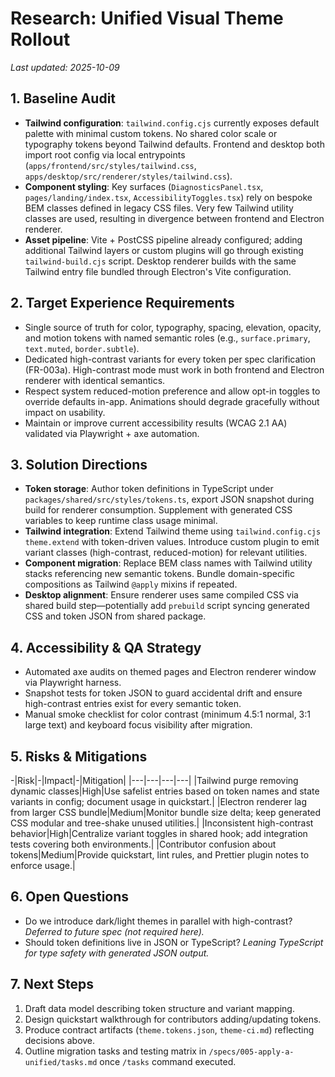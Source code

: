 # Research: Unified Visual Theme Rollout

_Last updated: 2025-10-09_

## 1. Baseline Audit
- **Tailwind configuration**: `tailwind.config.cjs` currently exposes default palette with minimal custom tokens. No shared color scale or typography tokens beyond Tailwind defaults. Frontend and desktop both import root config via local entrypoints (`apps/frontend/src/styles/tailwind.css`, `apps/desktop/src/renderer/styles/tailwind.css`).
- **Component styling**: Key surfaces (`DiagnosticsPanel.tsx`, `pages/landing/index.tsx`, `AccessibilityToggles.tsx`) rely on bespoke BEM classes defined in legacy CSS files. Very few Tailwind utility classes are used, resulting in divergence between frontend and Electron renderer.
- **Asset pipeline**: Vite + PostCSS pipeline already configured; adding additional Tailwind layers or custom plugins will go through existing `tailwind-build.cjs` script. Desktop renderer builds with the same Tailwind entry file bundled through Electron's Vite configuration.

## 2. Target Experience Requirements
- Single source of truth for color, typography, spacing, elevation, opacity, and motion tokens with named semantic roles (e.g., `surface.primary`, `text.muted`, `border.subtle`).
- Dedicated high-contrast variants for every token per spec clarification (FR-003a). High-contrast mode must work in both frontend and Electron renderer with identical semantics.
- Respect system reduced-motion preference and allow opt-in toggles to override defaults in-app. Animations should degrade gracefully without impact on usability.
- Maintain or improve current accessibility results (WCAG 2.1 AA) validated via Playwright + axe automation.

## 3. Solution Directions
- **Token storage**: Author token definitions in TypeScript under `packages/shared/src/styles/tokens.ts`, export JSON snapshot during build for renderer consumption. Supplement with generated CSS variables to keep runtime class usage minimal.
- **Tailwind integration**: Extend Tailwind theme using `tailwind.config.cjs` `theme.extend` with token-driven values. Introduce custom plugin to emit variant classes (high-contrast, reduced-motion) for relevant utilities.
- **Component migration**: Replace BEM class names with Tailwind utility stacks referencing new semantic tokens. Bundle domain-specific compositions as Tailwind `@apply` mixins if repeated.
- **Desktop alignment**: Ensure renderer uses same compiled CSS via shared build step—potentially add `prebuild` script syncing generated CSS and token JSON from shared package.

## 4. Accessibility & QA Strategy
- Automated axe audits on themed pages and Electron renderer window via Playwright harness.
- Snapshot tests for token JSON to guard accidental drift and ensure high-contrast entries exist for every semantic token.
- Manual smoke checklist for color contrast (minimum 4.5:1 normal, 3:1 large text) and keyboard focus visibility after migration.

## 5. Risks & Mitigations
-|Risk|-|Impact|-|Mitigation|
|---|---|---|---|
|Tailwind purge removing dynamic classes|High|Use safelist entries based on token names and state variants in config; document usage in quickstart.| 
|Electron renderer lag from larger CSS bundle|Medium|Monitor bundle size delta; keep generated CSS modular and tree-shake unused utilities.| 
|Inconsistent high-contrast behavior|High|Centralize variant toggles in shared hook; add integration tests covering both environments.| 
|Contributor confusion about tokens|Medium|Provide quickstart, lint rules, and Prettier plugin notes to enforce usage.| 

## 6. Open Questions
- Do we introduce dark/light themes in parallel with high-contrast? _Deferred to future spec (not required here)._ 
- Should token definitions live in JSON or TypeScript? _Leaning TypeScript for type safety with generated JSON output._

## 7. Next Steps
1. Draft data model describing token structure and variant mapping.
2. Design quickstart walkthrough for contributors adding/updating tokens.
3. Produce contract artifacts (`theme.tokens.json`, `theme-ci.md`) reflecting decisions above.
4. Outline migration tasks and testing matrix in `/specs/005-apply-a-unified/tasks.md` once `/tasks` command executed.
